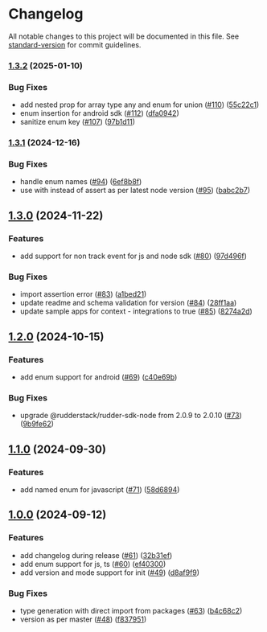 # Changelog

All notable changes to this project will be documented in this file. See [standard-version](https://github.com/conventional-changelog/standard-version) for commit guidelines.

### [1.3.2](https://github.com/rudderlabs/rudder-typer/compare/v1.3.1...v1.3.2) (2025-01-10)


### Bug Fixes

* add nested prop for array type any and enum for union ([#110](https://github.com/rudderlabs/rudder-typer/issues/110)) ([55c22c1](https://github.com/rudderlabs/rudder-typer/commit/55c22c1ca8173d805e5fa08b85d8cbbdb28f84e8))
* enum insertion for android sdk ([#112](https://github.com/rudderlabs/rudder-typer/issues/112)) ([dfa0942](https://github.com/rudderlabs/rudder-typer/commit/dfa09426e83eb070dbc06a9418b7e99af722b32a))
* sanitize enum key ([#107](https://github.com/rudderlabs/rudder-typer/issues/107)) ([97b1d11](https://github.com/rudderlabs/rudder-typer/commit/97b1d116b1d539d007ebb364bcb866d29544b353))

### [1.3.1](https://github.com/rudderlabs/rudder-typer/compare/v1.3.0...v1.3.1) (2024-12-16)


### Bug Fixes

* handle enum names ([#94](https://github.com/rudderlabs/rudder-typer/issues/94)) ([6ef8b8f](https://github.com/rudderlabs/rudder-typer/commit/6ef8b8fd6b8a9e2eee9e3d5873d48dbf1b95a0d9))
* use with instead of assert as per latest node version ([#95](https://github.com/rudderlabs/rudder-typer/issues/95)) ([babc2b7](https://github.com/rudderlabs/rudder-typer/commit/babc2b7b2b6d7ce31bf1d0c7e10a9b2aae544e15))

## [1.3.0](https://github.com/rudderlabs/rudder-typer/compare/v1.2.0...v1.3.0) (2024-11-22)


### Features

* add support for non track event for js and node sdk ([#80](https://github.com/rudderlabs/rudder-typer/issues/80)) ([97d496f](https://github.com/rudderlabs/rudder-typer/commit/97d496f628ddc788e8d509e9c11e06ce268356be))


### Bug Fixes

* import assertion error ([#83](https://github.com/rudderlabs/rudder-typer/issues/83)) ([a1bed21](https://github.com/rudderlabs/rudder-typer/commit/a1bed2135d2f18fe2f933bc1d7f2a294d1af55c8))
* update readme and schema validation for version ([#84](https://github.com/rudderlabs/rudder-typer/issues/84)) ([28ff1aa](https://github.com/rudderlabs/rudder-typer/commit/28ff1aa7ecfc524f8c29d27d88cef917e49856f7))
* update sample apps for context - integrations to true ([#85](https://github.com/rudderlabs/rudder-typer/issues/85)) ([8274a2d](https://github.com/rudderlabs/rudder-typer/commit/8274a2dbaa80ab01ac7452bed128ef89689aacdf))

## [1.2.0](https://github.com/rudderlabs/rudder-typer/compare/v1.1.0...v1.2.0) (2024-10-15)


### Features

* add enum support for android ([#69](https://github.com/rudderlabs/rudder-typer/issues/69)) ([c40e69b](https://github.com/rudderlabs/rudder-typer/commit/c40e69b60daadef4f6baba0cbe8a58e15054348b))


### Bug Fixes

* upgrade @rudderstack/rudder-sdk-node from 2.0.9 to 2.0.10 ([#73](https://github.com/rudderlabs/rudder-typer/issues/73)) ([9b9fe62](https://github.com/rudderlabs/rudder-typer/commit/9b9fe621a87f9ca145c9432a4e6e1beb9cf3073f))

## [1.1.0](https://github.com/rudderlabs/rudder-typer/compare/v1.0.0...v1.1.0) (2024-09-30)


### Features

* add named enum for javascript ([#71](https://github.com/rudderlabs/rudder-typer/issues/71)) ([58d6894](https://github.com/rudderlabs/rudder-typer/commit/58d6894ab244f9d1ed640445b802e39bf88ecd6b))

## [1.0.0](https://github.com/rudderlabs/rudder-typer/compare/v1.0.0-beta.8...v1.0.0) (2024-09-12)


### Features

* add changelog during release ([#61](https://github.com/rudderlabs/rudder-typer/issues/61)) ([32b31ef](https://github.com/rudderlabs/rudder-typer/commit/32b31efeaab94deb58ea61356644cb517592012d))
* add enum support for js, ts  ([#60](https://github.com/rudderlabs/rudder-typer/issues/60)) ([ef40300](https://github.com/rudderlabs/rudder-typer/commit/ef403008ad638265ba505b74aec99d96b7cca8c8))
* add version and mode support for init ([#49](https://github.com/rudderlabs/rudder-typer/pull/49)) ([d8af9f9](https://github.com/rudderlabs/rudder-typer/commit/d8af9f977caac9c5932f565a0e13fd42d10231bc))


### Bug Fixes

* type generation with direct import from packages ([#63](https://github.com/rudderlabs/rudder-typer/issues/63)) ([b4c68c2](https://github.com/rudderlabs/rudder-typer/commit/b4c68c29d8dec1b50067c0ad6c878d819974392d))
* version as per master ([#48](https://github.com/rudderlabs/rudder-typer/pull/48)) ([f837951](https://github.com/rudderlabs/rudder-typer/commit/f8379514725366d0e3c4fab03f204662c8e10679))
